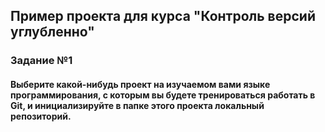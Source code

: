 ## Пример проекта для курса "Контроль версий углубленно"

### Задание №1
#### Выберите какой-нибудь проект на изучаемом вами языке программирования, с которым вы будете тренироваться работать в Git, и инициализируйте в папке этого проекта локальный репозиторий.